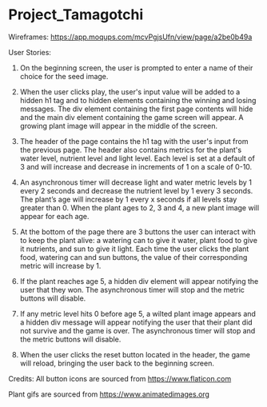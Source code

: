 # Project_Tamagotchi

Wireframes: https://app.moqups.com/mcvPgjsUfn/view/page/a2be0b49a

User Stories:

1.  On the beginning screen, the user is prompted to enter a name of their choice for the seed image.
 
2. When the user clicks play, the user's input value will be added to a hidden h1 tag and to hidden elements containing the winning and losing messages. The div element containing the first page contents will hide and the main div element containing the game screen will appear. A growing plant image will appear in the middle of the screen.
 
3. The header of the page contains the h1 tag with the user's input from the previous page. The header also contains metrics for the plant's water level, nutrient level and light level. Each level is set at a default of 3 and will increase and decrease in increments of 1 on a scale of 0-10. 
 
4. An asynchronous timer will decrease light and water metric levels by 1 every 2 seconds and decrease the nutrient level by 1 every 3 seconds. The plant’s age will increase by 1 every x seconds if all levels stay greater than 0. When the plant ages to 2, 3 and 4, a new plant image will appear for each age.
 
5. At the bottom of the page there are 3 buttons the user can interact with to keep the plant alive: a watering can to give it water, plant food to give it nutrients, and sun to give it light. Each time the user clicks the plant food, watering can and sun buttons, the value of their corresponding metric will increase by 1.
 
6. If the plant reaches age 5, a hidden div element will appear notifying the user that they won. The asynchronous timer will stop and the metric buttons will disable.
 
7. If any metric level hits 0 before age 5, a wilted plant image appears and a hidden div message will appear notifying the user that their plant did not survive and the game is over. The asynchronous timer will stop and the metric buttons will disable.
 
8. When the user clicks the reset button located in the header, the game will reload, bringing the user back to the beginning screen.

Credits: All button icons are sourced from https://www.flaticon.com

Plant gifs are sourced from https://www.animatedimages.org
